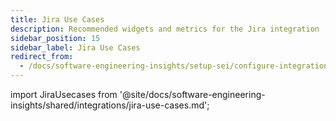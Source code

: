 ```yaml
---
title: Jira Use Cases
description: Recommended widgets and metrics for the Jira integration
sidebar_position: 15
sidebar_label: Jira Use Cases
redirect_from:
  - /docs/software-engineering-insights/setup-sei/configure-integrations/jira/jira-recommendations
---
```


import JiraUsecases from '@site/docs/software-engineering-insights/shared/integrations/jira-use-cases.md';

<JiraUsecases />